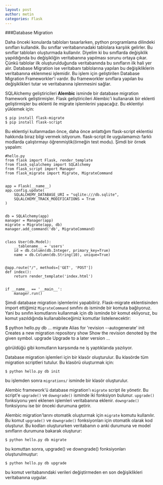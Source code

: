 ```yaml
---
layout: post
author: metin
categories: Flask
---
```


###Database Migration

Daha önceki konularda tabloları tasarlarken, python programlama dilindeki sınıfları kullandık. Bu sınıflar veritabanınadaki tablolara karşılık gelirler. Bu sınıflar tabloları oluşturmada kullanılır. Diyelim ki bu sınıflarda değişiklik yapıldığında bu değişikliğin veritabanına yapılması sorunu ortaya çıkar. Çünkü tablolar ilk oluşturulduğunda veritabanında bu sınıfların ilk hali yer alır. Database Migration ise veritabanı tablolarına yapılan bu değişikliklerin veritabanına eklenmesi işlemidir. Bu işlem için geliştirilen Database Migration Frameworkler'i vardır. Bu frameworkler sınıflara yapılan bu değişiklikleri tutar ve veritabanına işlenmesini sağlar.

SQLAlchemy geliştiricileri **Alembic** isminde bir database migration framework geliştirmişler. Flask geliştiricileri Alembic'i kullanarak bir eklenti geliştirmişler bu eklenti ile migrate işlemlerini yapacağız.
Bu eklentiyi yüklemek için:

    $ pip install flask-migrate
    $ pip install flask-script

Bu eklentiyi kullanmadan önce, daha önce anlattığım flask-script eklentisi hakkında biraz bilgi vermek istiyorum. flask-script ile uygulamamızı farklı modlarda çalıştırmayı öğrenmiştik(örneğin test modu). Şimdi bir örnek yapalım:

    #hello.py
    from flask import Flask, render_template
    from flask_sqlalchemy import SQLAlchemy
    from flask_script import Manager
    from flask_migrate import Migrate, MigrateCommand


    app = Flask(__name__)
    app.config.update(
    	SQLALCHEMY_DATABASE_URI = "sqlite:///db.sqlite",
    	SQLALCHEMY_TRACK_MODIFICATIONS = True
    )


    db = SQLAlchemy(app)
    manager = Manager(app)
    migrate = Migrate(app, db)
    manager.add_command('db', MigrateCommand)


    class User(db.Model):
        __tablename__ = 'users'
        id = db.Column(db.Integer, primary_key=True)
        name = db.Column(db.String(10), unique=True)


    @app.route("/", methods=['GET', 'POST'])
    def index():
        return render_template('index.html')


    if __name__ == '__main__':
        manager.run()


Şimdi database migration işlemlerini yapabiliriz. Flask-migrate eklentisinden import ettiğimiz `MigrateCommand` sınıfını `db` isminde bir komuta bağlıyoruz. Yani bu sınıfın komutlarını kullanmak için db isminde bir komut ekliyoruz, bu komut yazıldığında kullanabileceğimiz komutlar listelenecektir:

$ python hello.py db
...
    migrate             Alias for 'revision --autogenerate'
    init                Creates a new migration repository
    show                Show the revision denoted by the given symbol.
    upgrade             Upgrade to a later version
...

görüldüğü gibi komutların karşısında ne iş yaptıklarıda yazılıyor.

Database migration işlemleri için bir klasör oluşturulur. Bu klasörde tüm migration scriptleri tutulur. Bu klasörü oluşturmak için:

    $ python hello.py db init

bu işlemden sonra `migrations/` isminde bir klasör oluşturulur.

Alembic framework'ü database migration'ı `migrate` script ile yönetir. Bu script'e `upgrade()` ve `downgrade()` isminde iki fonksiyon bulunur. `upgrade()` fonksiyonu yeni eklenen işlemleri veritabanına eklenir. `downgrade()` fonksiyonu ise bir önceki durumuna getirir. 

Alembic migration'larını otomatik oluşturmak için `migrate` komutu kullanılır. Bu komut `upgrade()` ve `downgrade()` fonksiyonları için otomatik olarak kod oluşturur. Bu kodları oluştururken veritabanın o anki durumuna ve model sınıfların durumuna bakarak oluşturur:

    $ python hello.py db migrate

bu komuttan sonra, upgrade() ve downgrade() fonksiyonları oluşturulmuştur:

    $ python hello.py db upgrade

bu komut veritabanındaki verileri değiştirmeden en son değişiklikleri veritabanına uygular.